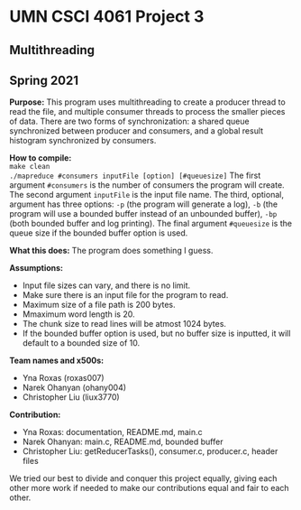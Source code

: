 # UMN CSCI 4061 Project 3
## Multithreading
## Spring 2021

**Purpose:** 
This program uses multithreading to create a producer thread to read the file, and multiple consumer threads to process the smaller pieces of data. There are two forms of synchronization: a shared queue synchronized between producer and consumers, and a global result histogram synchronized by consumers.

**How to compile:**  
`make clean`  
`./mapreduce #consumers inputFile [option] [#queuesize]`
The first argument `#consumers` is the number of consumers the program will create. The second argument `inputFile` is the input file name. The third, optional, argument has three options: `-p` (the program will generate a log), `-b` (the program will use a bounded buffer instead of an unbounded buffer), `-bp` (both bounded buffer and log printing). The final argument `#queuesize` is the queue size if the bounded buffer option is used.

**What this does:**
The program does something I guess.

**Assumptions:**
* Input file sizes can vary, and there is no limit.
* Make sure there is an input file for the program to read.
* Maximum size of a file path is 200 bytes.
* Mmaximum word length is 20.
* The chunk size to read lines will be atmost 1024 bytes.
* If the bounded buffer option is used, but no buffer size is inputted, it will default to a bounded size of 10.

**Team names and x500s:** 
* Yna Roxas (roxas007)
* Narek Ohanyan (ohany004)
* Christopher Liu (liux3770)

**Contribution:**
* Yna Roxas: documentation, README.md, main.c
* Narek Ohanyan: main.c, README.md, bounded buffer
* Christopher Liu: getReducerTasks(), consumer.c, producer.c, header files
  
We tried our best to divide and conquer this project equally, giving each other more work if needed to make our contributions equal and fair to each other.